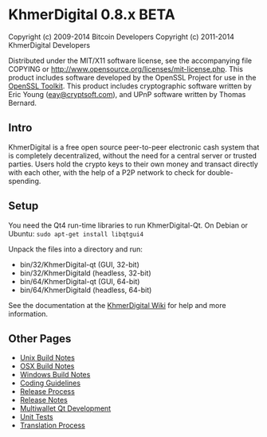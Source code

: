 KhmerDigital 0.8.x BETA
====================

Copyright (c) 2009-2014 Bitcoin Developers
Copyright (c) 2011-2014 KhmerDigital Developers

Distributed under the MIT/X11 software license, see the accompanying
file COPYING or http://www.opensource.org/licenses/mit-license.php.
This product includes software developed by the OpenSSL Project for use in the [OpenSSL Toolkit](http://www.openssl.org/). This product includes
cryptographic software written by Eric Young ([eay@cryptsoft.com](mailto:eay@cryptsoft.com)), and UPnP software written by Thomas Bernard.


Intro
---------------------
KhmerDigital is a free open source peer-to-peer electronic cash system that is
completely decentralized, without the need for a central server or trusted
parties.  Users hold the crypto keys to their own money and transact directly
with each other, with the help of a P2P network to check for double-spending.


Setup
---------------------
You need the Qt4 run-time libraries to run KhmerDigital-Qt. On Debian or Ubuntu:
	`sudo apt-get install libqtgui4`

Unpack the files into a directory and run:

- bin/32/KhmerDigital-qt (GUI, 32-bit)
- bin/32/KhmerDigitald (headless, 32-bit)
- bin/64/KhmerDigital-qt (GUI, 64-bit)
- bin/64/KhmerDigitald (headless, 64-bit)

See the documentation at the [KhmerDigital Wiki](http://KhmerDigital.info)
for help and more information.


Other Pages
---------------------
- [Unix Build Notes](build-unix.md)
- [OSX Build Notes](build-osx.md)
- [Windows Build Notes](build-msw.md)
- [Coding Guidelines](coding.md)
- [Release Process](release-process.md)
- [Release Notes](release-notes.md)
- [Multiwallet Qt Development](multiwallet-qt.md)
- [Unit Tests](unit-tests.md)
- [Translation Process](translation_process.md)
